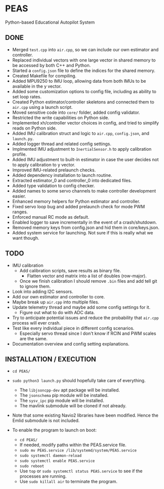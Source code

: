 # PEAS

Python-based Educational Autopilot System

## DONE

- Merged `test.cpp` into `air.cpp`, so we can include our own estimator and controller.
- Replaced individual vectors with one large vector in shared memory to be accessed by both C++ and Python.
- Started a `config.json` file to define the indices for the shared memory.
- Created Makefile for compiling.
- Added MPU9250 to IMU loop, allowing data from both IMUs to be available in the y vector.
- Added some customization options to config file, including as ability to set loop rates.
- Created Python estimator/controller skeletons and connected them to `air.cpp` using a launch script.
- Moved sensitive code into `core/` folder, added config validator.
- Restricted the write capabilities on Python side.
- Implemented xh/controller vector choices in config, and tried to simplify reads on Python side.
- Added IMU calibration struct and logic to `air.cpp`, `config.json`, and `launch.py`.
- Added logger thread and related config settings.
- Implmented IMU adjustment to `InertialSensor.h` to apply calibration profile.
- Added IMU adjustment to built-in estimator in case the user decides not to apply calibration to y vector.
- Improved IMU-related prelaunch checks.
- Added dependency installation to launch routine.
- Extracted estimator_0 and controller_0 into dedicated files.
- Added type validation to config checker.
- Added names to some servo channels to make controller development easier.
- Enhanced memory helpers for Python estimator and controller.
- Fixed servo loop bug and added prelaunch check for mode PWM ranges.
- Enforced manual RC mode as default.
- Enabled logger to save incrementally in the event of a crash/shutdown.
- Removed memory keys from config.json and hid them in core/keys.json.
- Added system service for launching. Not sure if this is really what we want though.

## TODO

- IMU calibration
  - Add calibration scripts, save results as binary file.
    - Flatten vector and matrix into a list of doubles (row-major).
  - Once we finish calibration I should remove `.bin` files and add tell git to ignore them.
- Look into adding I2C sensors.
- Add our own estimator and controller to core.
- Maybe break up `air.cpp` into multiple files.
- Update telemetry thread and maybe add some config settings for it.
  - Figure out what to do with ADC data.
- Try to anticipate potential issues and reduce the probability that `air.cpp` process will ever crash.
- Test like every individual piece in different config scenarios.
  - Especially servo thread since I don't know if RCIN and PWM scales are the same.
- Documentation overview and config setting explanations.

## INSTALLATION / EXECUTION

- `cd PEAS/`
- `sudo python3 launch.py` should hopefully take care of everything.
  - The `libjsoncpp-dev` apt package will be installed.
  - The `jsonschema` pip module will be installed.
  - The `sysv_ipc` pip module will be installed.
  - The mavlink submodule will be cloned if not already.
- Note that some existing Navio2 libraries have been modified. Hence the Emlid submodule is not included.

- To enable the program to launch on boot:
  - `cd PEAS/`
  - If needed, modify paths within the PEAS.service file.
  - `sudo mv PEAS.service /lib/systemd/system/PEAS.service`
  - `sudo systemctl daemon-reload`
  - `sudo systemctl enable PEAS.service`
  - `sudo reboot`
  - Use `top` or `sudo systemctl status PEAS.service` to see if the processes are running.
  - Use `sudo killall air` to terminate the program.